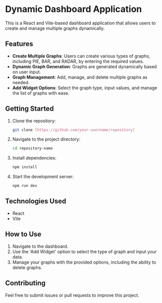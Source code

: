 # Dynamic Dashboard Application

This is a React and Vite-based dashboard application that allows users to create and manage multiple graphs dynamically.

## Features

- **Create Multiple Graphs**: Users can create various types of graphs, including PIE, BAR, and RADAR, by entering the required values.
- **Dynamic Graph Generation**: Graphs are generated dynamically based on user input.
- **Graph Management**: Add, manage, and delete multiple graphs as needed.
- **Add Widget Options**: Select the graph type, input values, and manage the list of graphs with ease.

## Getting Started

1. Clone the repository:
   ```bash
   git clone [https://github.com/your-username/repository]
   ```
2. Navigate to the project directory:
   ```bash
   cd repository-name
   ```
3. Install dependencies:
   ```bash
   npm install
   ```
4. Start the development server:
   ```bash
   npm run dev
   ```

## Technologies Used

- React
- Vite

## How to Use

1. Navigate to the dashboard.
2. Use the 'Add Widget' option to select the type of graph and input your data.
3. Manage your graphs with the provided options, including the ability to delete graphs.

## Contributing

Feel free to submit issues or pull requests to improve this project.


